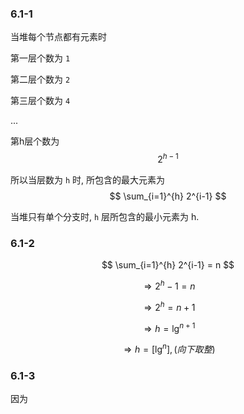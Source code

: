 ### 6.1-1


当堆每个节点都有元素时

第一层个数为 `1`

第二层个数为 `2`

第三层个数为 `4`

...

第h层个数为 $$2^{h-1}$$

所以当层数为 `h` 时, 所包含的最大元素为 $$ \sum_{i=1}^{h} 2^{i-1} $$

当堆只有单个分支时, `h` 层所包含的最小元素为 h.


### 6.1-2

$$ \sum_{i=1}^{h} 2^{i-1} = n $$

$$\Rightarrow 2^{h} - 1 = n $$

$$\Rightarrow 2^{h} = n + 1 $$

$$\Rightarrow h = \lg^{n+1}$$

$$\Rightarrow h = [\lg^{n}],(向下取整)$$


### 6.1-3

因为